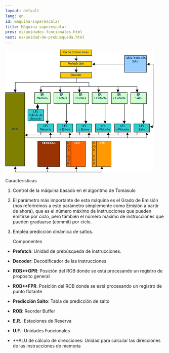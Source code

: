 ```yaml
---
layout: default
lang: en
id: maquina-superescalar
title: Máquina superescalar
prev: es/unidades-funcionales.html
next: es/unidad-de-prebusqueda.html
---
```


![](imgs/bm40.png)

Características

1. Control de la máquina basado en el algoritmo de Tomasulo

2. El parámetro más importante de esta máquina es el Grado de Emisión (nos referiremos a este parámetro simplemente como Emisión a partir de ahora), que es el número máximo de instrucciones que pueden emitirse por ciclo, pero también el número máximo de instrucciones que pueden graduarse (commit) por ciclo.

3. Emplea predicción dinámica de saltos.


	Componentes

* **Prefetch**: Unidad de prebúsqueda de instrucciones.

* **Decoder**: Decodificador de las instrucciones

* **ROB<->GPR**: Posición del ROB donde se está procesando un registro de propósito general

* **ROB<->FPR**: Posición del ROB donde se está procesando un registro de punto flotante

* **Predicción Salto**: Tabla de predicción de salto

* **ROB**: Reorder Buffer

* **E.R.**: Estaciones de Reserva

* **U.F.**: Unidades Funcionales

* **ALU de cálculo de direcciones: Unidad para calcular las direcciones de las instrucciones de memoria
